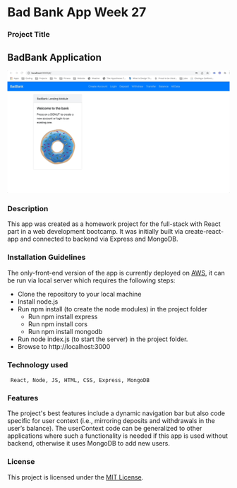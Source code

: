 # Bad Bank App Week 27

### Project Title
##      BadBank Application


![ReadMEVideo](https://github.com/veraphipps01/BadBank27/blob/main/Badbank.gif)

### Description

This app was created as a homework project for the full-stack with React part in a web development bootcamp. It was initially built via create-react-app and connected to backend via Express and MongoDB.

### Installation Guidelines

The only-front-end version of the app is currently deployed on [AWS](http://bankappukraine.s3-website-us-west-1.amazonaws.com/), it can be run via local server which requires the following steps: 
* Clone the repository to your local machine
* Install node.js
* Run npm install (to create the node modules) in the project folder
  * Run npm install express
  * Run npm install cors
  * Run npm install mongodb
* Run node index.js (to start the server) in the project folder.  
* Browse to http://localhost:3000

### Technology used

     React, Node, JS, HTML, CSS, Express, MongoDB 
     
### Features

The project's best features include a dynamic navigation bar but also code specific for user context (i.e., mirroring deposits and withdrawals in the user’s balance). The userContext code can be generalized to other applications where such a functionality is needed if this app is used without backend, otherwise it uses MongoDB to add new users.

### License

This project is licensed under the [MIT License](LICENSE.md).
